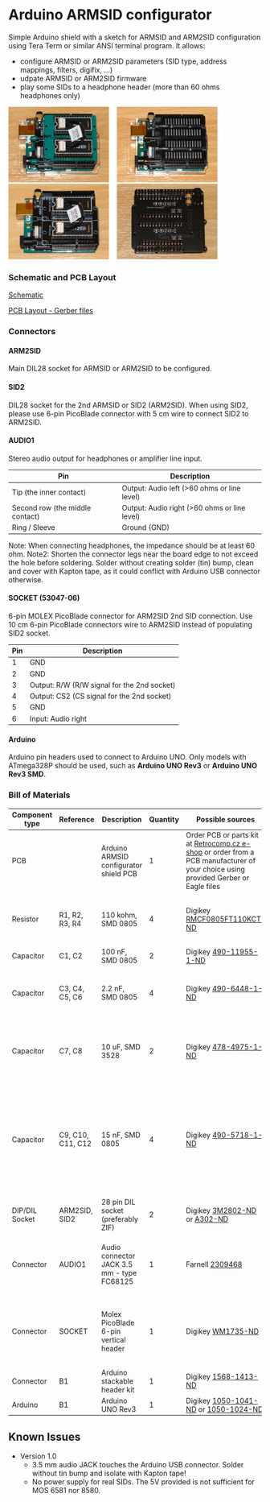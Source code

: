 # Arduino ARMSID configurator

Simple Arduino shield with a sketch for ARMSID and ARM2SID configuration using Tera Term or similar ANSI terminal program. It allows:

- configure ARMSID or ARM2SID parameters (SID type, address mappings, filters, digifix, ...)
- udpate ARMSID or ARM2SID firmware
- play some SIDs to a headphone header (more than 60 ohms headphones only)

<img src="images/Arduino-ARMSID-shield_3M-ZIF-ARM2SID_front.jpg" alt="Arduino ARMSID configurator shield with 3M ZIF sockets" width="200">
&nbsp;&nbsp;
<img src="images/Arduino-ARMSID-shield_ARIES-ZIF-ARM2SID_front.jpg" alt="Arduino ARMSID configurator shield with ARIES ZIF sockets" width="200">
&nbsp;&nbsp;
<img src="images/Arduino-ARMSID-shield_machined-socket-ARM2SID_front.jpg" alt="Arduino ARMSID configurator shield with machined sockets" width="200">
&nbsp;&nbsp;
<img src="images/Arduino_ARMSID_shield-back.jpg" alt="Arduino ARMSID configurator shield from back side" width="200">

### Schematic and PCB Layout

[Schematic](PCB/Arduino_AMRSID_tester_dual_sch.pdf)

[PCB Layout - Gerber files](PCB/Gerber/Arduino_AMRSID_tester_dual_Gerber.zip)

### Connectors

#### ARM2SID

Main DIL28 socket for ARMSID or ARM2SID to be configured.

#### SID2

DIL28 socket for the 2nd ARMSID or SID2 (ARM2SID). When using SID2, please use 6-pin PicoBlade connector with 5 cm wire to connect SID2 to ARM2SID.  

#### AUDIO1

Stereo audio output for headphones or amplifier line input.

Pin | Description     
--- | ---------------
Tip (the inner contact) | Output: Audio left (>60 ohms or line level)
Second row (the middle contact) | Output: Audio right (>60 ohms or line level)
Ring / Sleeve         |	Ground (GND)

Note: When connecting headphones, the impedance should be at least 60 ohm.
Note2: Shorten the connector legs near the board edge to not exceed the hole before soldering. Solder without creating solder (tin) bump, clean and cover with Kapton tape, as it could conflict with Arduino USB connector otherwise.

#### SOCKET (53047-06)

6-pin MOLEX PicoBlade connector for ARM2SID 2nd SID connection. Use 10 cm 6-pin PicoBlade connectors wire to ARM2SID instead of populating SID2 socket. 

Pin | Description     
--- | ---------------
1 | GND
2 | GND
3 |	Output: R/W (R/W signal for the 2nd socket)
4 |	Output: CS2 (CS signal for the 2nd socket)
5 | GND
6 | Input: Audio right

#### Arduino

Arduino pin headers used to connect to Arduino UNO. Only models with ATmega328P should be used, such as **Arduino UNO Rev3** or **Arduino UNO Rev3 SMD**.


### Bill of Materials

Component type | Reference         | Description                                | Quantity | Possible sources           | Notes
-------------- | ----------------- | ------------------------------------------ | -------- | -------------------------- | --------
PCB            |                   | Arduino ARMSID configurator shield PCB     | 1        | Order PCB or parts kit at [Retrocomp.cz e-shop](https://www.retrocomp.cz) or order from a PCB manufacturer of your choice using provided Gerber or Eagle files |  
Resistor       | R1, R2, R3, R4    | 110 kohm, SMD 0805                         | 4        | Digikey [RMCF0805FT110KCT-ND](https://www.digikey.com/product-detail/en/stackpole-electronics-inc/RMCF0805FT110K/RMCF0805FT110KCT-ND/2418241) | Needed only if you want to test POT inputs  
Capacitor      | C1, C2            | 100 nF, SMD 0805                           | 2        | Digikey [490-11955-1-ND](https://www.digikey.com/product-detail/en/murata-electronics/GCD21BR71H104KA01L/490-11955-1-ND/5403192) |  
Capacitor      | C3, C4, C5, C6    | 2.2 nF, SMD 0805                           | 4        | Digikey [490-6448-1-ND](https://www.digikey.com/product-detail/en/murata-electronics/GRM2165C2A222JA01D/490-6448-1-ND/3845645) | Needed only if you want to test POT inputs  
Capacitor      | C7, C8            | 10 uF, SMD 3528                            | 2        | Digikey [478-4975-1-ND](https://www.digikey.com/product-detail/en/avx-corporation/TPSB106M016R0800/478-4975-1-ND/1888186)      | Needed only if you want to use stereo audio output     
Capacitor      | C9, C10, C11, C12 | 15 nF, SMD 0805                            | 4        | Digikey [490-5718-1-ND](https://www.digikey.com/product-detail/en/murata-electronics/GR321AD72E153KW01D/490-5718-1-ND/2712261) | Needed only if you plan to use real SIDs (no sufficient power provided for real SIDs on current design)  
DIP/DIL Socket | ARM2SID, SID2     | 28 pin DIL socket (preferably ZIF)         | 2        | Digikey [3M2802-ND](https://www.digikey.cz/product-detail/cs/3m/228-1277-00-0602J/3M2802-ND/95268) or [A302-ND](https://www.digikey.cz/product-detail/cs/aries-electronics/28-6554-10/A302-ND/27592)  
Connector      | AUDIO1            | Audio connector JACK 3.5 mm - type FC68125 | 1        | Farnell [2309468](https://cz.farnell.com/cliff-electronic-components/fc68125/connector-phono-3-5mm-jack-4pole/dp/2309468)      | Needed only if you want to use stereo audio output  
Connector      | SOCKET            | Molex PicoBlade 6-pin vertical header      | 1        | Digikey [WM1735-ND](https://www.digikey.com/product-detail/en/molex/0530470610/WM1735-ND/242857)                               | Needed only if you want connect ARM2SID to board without SID2  
Connector      | B1                | Arduino stackable header kit               | 1        | Digikey [1568-1413-ND](https://www.digikey.com/product-detail/en/sparkfun-electronics/PRT-11417/1568-1413-ND/6161755)          |  
Arduino        | B1                | Arduino UNO Rev3                           | 1        | Digikey [1050-1041-ND](https://www.digikey.com/product-detail/end/arduino/A000073/1050-1041-ND/3476357) or [1050-1024-ND](https://www.digikey.com/product-detail/en/arduino/A000066/1050-1024-ND/2784006) |   

## Known Issues
* Version 1.0
  * 3.5 mm audio JACK touches the Arduino USB connector. Solder without tin bump and isolate with Kapton tape!
  * No power supply for real SIDs. The 5V provided is not sufficient for MOS 6581 nor 8580.  
